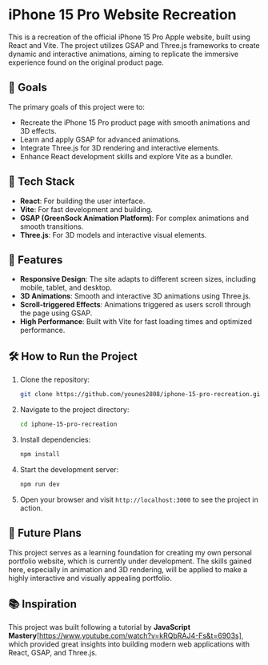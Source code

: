 # iPhone 15 Pro Website Recreation

This is a recreation of the official iPhone 15 Pro Apple website, built using React and Vite. The project utilizes GSAP and Three.js frameworks to create dynamic and interactive animations, aiming to replicate the immersive experience found on the original product page.

## 🎯 Goals
The primary goals of this project were to:
- Recreate the iPhone 15 Pro product page with smooth animations and 3D effects.
- Learn and apply GSAP for advanced animations.
- Integrate Three.js for 3D rendering and interactive elements.
- Enhance React development skills and explore Vite as a bundler.

## 🚀 Tech Stack
- **React**: For building the user interface.
- **Vite**: For fast development and building.
- **GSAP (GreenSock Animation Platform)**: For complex animations and smooth transitions.
- **Three.js**: For 3D models and interactive visual elements.
  
## 🌟 Features
- **Responsive Design**: The site adapts to different screen sizes, including mobile, tablet, and desktop.
- **3D Animations**: Smooth and interactive 3D animations using Three.js.
- **Scroll-triggered Effects**: Animations triggered as users scroll through the page using GSAP.
- **High Performance**: Built with Vite for fast loading times and optimized performance.

## 🛠️ How to Run the Project
1. Clone the repository:
    ```bash
    git clone https://github.com/younes2808/iphone-15-pro-recreation.git
    ```
2. Navigate to the project directory:
    ```bash
    cd iphone-15-pro-recreation
    ```
3. Install dependencies:
    ```bash
    npm install
    ```
4. Start the development server:
    ```bash
    npm run dev
    ```
5. Open your browser and visit `http://localhost:3000` to see the project in action.

## 📝 Future Plans
This project serves as a learning foundation for creating my own personal portfolio website, which is currently under development. The skills gained here, especially in animation and 3D rendering, will be applied to make a highly interactive and visually appealing portfolio.

## 📚 Inspiration
This project was built following a tutorial by **JavaScript Mastery**[https://www.youtube.com/watch?v=kRQbRAJ4-Fs&t=6903s], which provided great insights into building modern web applications with React, GSAP, and Three.js.


